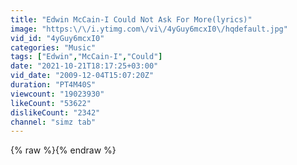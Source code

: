 ```yaml
---
title: "Edwin McCain-I Could Not Ask For More(lyrics)"
image: "https:\/\/i.ytimg.com\/vi\/4yGuy6mcxI0\/hqdefault.jpg"
vid_id: "4yGuy6mcxI0"
categories: "Music"
tags: ["Edwin","McCain-I","Could"]
date: "2021-10-21T18:17:25+03:00"
vid_date: "2009-12-04T15:07:20Z"
duration: "PT4M40S"
viewcount: "19023930"
likeCount: "53622"
dislikeCount: "2342"
channel: "simz tab"
---
```

{% raw %}{% endraw %}
